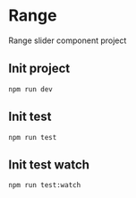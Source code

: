 # Range
Range slider component project

## Init project
``
    npm run dev
``

## Init test
``
    npm run test
``

## Init test watch
``
    npm run test:watch
``